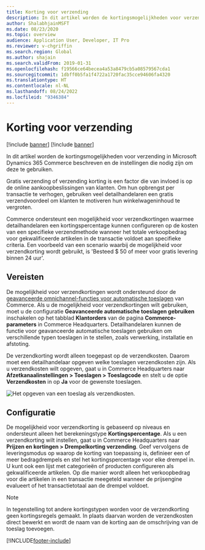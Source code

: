 ```yaml
---
title: Korting voor verzending
description: In dit artikel worden de kortingsmogelijkheden voor verzending in Microsoft Dynamics 365 Commerce beschreven en de instellingen die nodig zijn om deze te gebruiken.
author: ShalabhjainMSFT
ms.date: 08/23/2020
ms.topic: overview
audience: Application User, Developer, IT Pro
ms.reviewer: v-chgriffin
ms.search.region: Global
ms.author: shajain
ms.search.validFrom: 2019-01-31
ms.openlocfilehash: f19566ce64becea4a53a8479cb5a08579567cda1
ms.sourcegitcommit: 1dbff0b5fa1f4722a1720fac35cce94606fa4320
ms.translationtype: HT
ms.contentlocale: nl-NL
ms.lasthandoff: 08/24/2022
ms.locfileid: "9346384"
---
```

# <a name="shipping-discount"></a>Korting voor verzending

[!include [banner](includes/banner.md)]
[!include [banner](includes/preview-banner.md)]

In dit artikel worden de kortingsmogelijkheden voor verzending in Microsoft Dynamics 365 Commerce beschreven en de instellingen die nodig zijn om deze te gebruiken.

Gratis verzending of verzending korting is een factor die van invloed is op de online aankoopbeslissingen van klanten. Om hun opbrengst per transactie te verhogen, gebruiken veel detailhandelaren een gratis verzendvoordeel om klanten te motiveren hun winkelwageninhoud te vergroten.

Commerce ondersteunt een mogelijkheid voor verzendkortingen waarmee detailhandelaren een kortingspercentage kunnen configureren op de kosten van een specifieke verzendmethode wanneer het totale verkoopbedrag voor gekwalificeerde artikelen in de transactie voldoet aan specifieke criteria. Een voorbeeld van een scenario waarbij de mogelijkheid voor verzendkorting wordt gebruikt, is 'Besteed $ 50 of meer voor gratis levering binnen 24 uur'.

## <a name="prerequisites"></a>Vereisten

De mogelijkheid voor verzendkortingen wordt ondersteund door de [geavanceerde omnichannel-functies voor automatische toeslagen](/dynamics365/unified-operations/retail/omni-auto-charges) van Commerce. Als u de mogelijkheid voor verzendkortingen wilt gebruiken, moet u de configuratie **Geavanceerde automatische toeslagen gebruiken** inschakelen op het tabblad **Klantorders** van de pagina **Commerce-parameters** in Commerce Headquarters. Detailhandelaren kunnen de functie voor geavanceerde automatische toeslagen gebruiken om verschillende typen toeslagen in te stellen, zoals verwerking, installatie en afstoting.

De verzendkorting wordt alleen toegepast op de verzendkosten. Daarom moet een detailhandelaar opgeven welke toeslagen verzendkosten zijn. Als u verzendkosten wilt opgeven, gaat u in Commerce Headquarters naar **Afzetkanaalinstellingen \> Toeslagen \> Toeslagcode** en stelt u de optie **Verzendkosten** in op **Ja** voor de gewenste toeslagen.

![Het opgeven van een toeslag als verzendkosten.](./media/Specify_shipping_charge.png)

## <a name="configuration"></a>Configuratie

De mogelijkheid voor verzendkorting is gebaseerd op niveaus en ondersteunt alleen het berekeningstype **Kortingspercentage**. Als u een verzendkorting wilt instellen, gaat u in Commerce Headquarters naar **Prijzen en kortingen \> Drempelkorting verzending**. Geef vervolgens de leveringsmodus op waarop de korting van toepassing is, definieer een of meer bedragdrempels en stel het kortingspercentage voor elke drempel in. U kunt ook een lijst met categorieën of producten configureren als gekwalificeerde artikelen. Op die manier wordt alleen het verkoopbedrag voor die artikelen in een transactie meegeteld wanneer de prijsengine evalueert of het transactietotaal aan de drempel voldoet.

> [!NOTE]
> In tegenstelling tot andere kortingstypen worden voor de verzendkorting geen kortingsregels gemaakt. In plaats daarvan worden de verzendkosten direct bewerkt en wordt de naam van de korting aan de omschrijving van de toeslag toevoegen.

[!INCLUDE[footer-include](../includes/footer-banner.md)]
